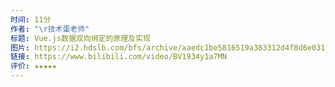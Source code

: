 ```yaml
---
时间: 11分
作者: "\r技术蛋老师"
标题: Vue.js数据双向绑定的原理及实现
图片: https://i2.hdslb.com/bfs/archive/aaedc1be5816519a383312d4f8d6e03131bb0bc0.jpg@480w_300h_1c_!web-space-channel-video.webp
链接: https://www.bilibili.com/video/BV1934y1a7MN
评价: ★★★★★
---
```


